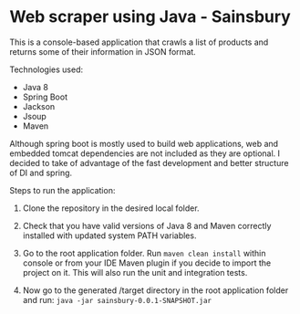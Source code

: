 # Web scraper using Java - Sainsbury

This is a console-based application that crawls a list of products 
and returns some of their information in JSON format. 

Technologies used:
- Java 8
- Spring Boot
- Jackson
- Jsoup
- Maven

Although spring boot is mostly used to build web applications, web and
embedded tomcat dependencies are not included as they are optional. I decided
to take of advantage of the fast development and better structure of DI and
spring.

Steps to run the application:

1. Clone the repository in the desired local folder.

2. Check that you have valid versions of Java 8 and Maven correctly installed with updated system PATH variables. 

3. Go to the root application folder. Run `maven clean install` within console or from your IDE Maven plugin if you decide 
to import the project on it. This will also run the unit and integration tests.

4. Now go to the generated /target directory in the root application folder and run: `java -jar sainsbury-0.0.1-SNAPSHOT.jar`